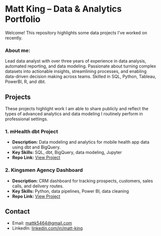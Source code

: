 # Matt King – Data & Analytics Portfolio

Welcome! This repository highlights some data projects I've worked on recently.

### About me:
Lead data analyst with over three years of experience in data analysis, automated reporting, and data modeling. 
Passionate about turning complex datasets into actionable insights, streamlining processes, and enabling data-driven decision making across teams.
Skilled in SQL, Python, Tableau, PowerBI, R, and dbt.

## Projects
These projects highlight work I am able to share publicly and reflect the types of advanced analytics and data modeling I routinely perform in professional settings.

### 1. mHealth dbt Project
- **Description:** Data modeling and analytics for mobile health app data using dbt and BigQuery.
- **Key Skills:** SQL, dbt, BigQuery, data modeling, Jupyter
- **Repo Link:** [View Project](https://github.com/mattking-2/mHealth_dbt)

### 2. Kingsmen Agency Dashboard
- **Description:** CRM dashboard for tracking prospects, customers, sales calls, and delivery routes.
- **Key Skills:** Python, data pipelines, Power BI, data cleaning
- **Repo Link:** [View Project](https://github.com/mattking-2/kingsmen_agency_project)

## Contact
- Email: mattk5464@gmail.com
- LinkedIn: [linkedin.com/in/matt-king](https://www.linkedin.com/in/matt-king/)
